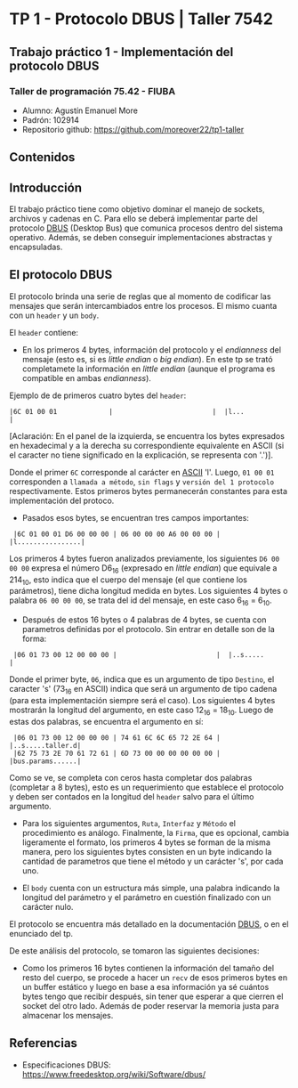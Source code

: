 # TP 1 - Protocolo DBUS | Taller 7542

## Trabajo práctico 1 - Implementación del protocolo DBUS 

### Taller de programación 75.42 - FIUBA

- Alumno: Agustín Emanuel More
- Padrón: 102914
- Repositorio github: https://github.com/moreover22/tp1-taller

Contenidos
---


Introducción
---

El trabajo práctico tiene como objetivo dominar el manejo de sockets, archivos y cadenas en C. Para ello se deberá implementar parte del protocolo [DBUS] (Desktop Bus) que comunica procesos dentro del sistema operativo. Además, se deben conseguir implementaciones abstractas y encapsuladas.


El protocolo DBUS
---

El protocolo brinda una serie de reglas que al momento de codificar las mensajes que serán intercambiados entre los procesos. El mismo cuanta con un `header` y un `body`.

El `header` contiene:
 - En los primeros 4 bytes, información del protocolo y el _endianness_ del mensaje (esto es, si es _little endian_ o _big endian_). En este tp se trató completamete la información en _little endian_ (aunque el programa es compatible en ambas _endianness_).

 Ejemplo de de primeros cuatro bytes del `header`:
 
 ```
 |6C 01 00 01             |                         |  |l...            |
 ```

[Aclaración: En el panel de la izquierda, se encuentra los bytes expresados en hexadecimal y a la derecha su correspondiente equivalente en ASCII (si el caracter no tiene significado en la explicación, se representa con '.')].

Donde el primer `6C` corresponde al carácter en [ASCII] 'l'. Luego, `01 00 01` corresponden a `llamada a método`, `sin flags` y `versión del 1 protocolo` respectivamente. Estos primeros bytes permanecerán constantes para esta implementación del protoco.

- Pasados esos bytes, se encuentran tres campos importantes:

```
 |6C 01 00 01 D6 00 00 00 | 06 00 00 00 A6 00 00 00 |  |l................|
```

Los primeros 4 bytes fueron analizados previamente, los siguientes `D6 00 00 00` expresa el número D6<sub>16</sub> (expresado en _little endian_) que equivale a 214<sub>10</sub>, esto indica que el cuerpo del mensaje (el que contiene los parámetros), tiene dicha longitud medida en bytes. Los siguientes 4 bytes o palabra `06 00 00 00`, se trata del id del mensaje, en este caso 6<sub>16</sub> = 6<sub>10</sub>.

- Después de estos 16 bytes o 4 palabras de 4 bytes, se cuenta con parametros definidas por el protocolo. Sin entrar en detalle son de la forma:

```
 |06 01 73 00 12 00 00 00 |                         |  |..s.....        |
```

Donde el primer byte, `06`, indica que es un argumento de tipo `Destino`, el caracter 's' (73<sub>16</sub> en ASCII) indica que será un argumento de tipo cadena (para esta implementación siempre será el caso). Los siguientes 4 bytes mostrarán la longitud del argumento, en este caso 12<sub>16</sub> = 18<sub>10</sub>. Luego de estas dos palabras, se encuentra el argumento en sí:


```
 |06 01 73 00 12 00 00 00 | 74 61 6C 6C 65 72 2E 64 |  |..s.....taller.d|
 |62 75 73 2E 70 61 72 61 | 6D 73 00 00 00 00 00 00 |  |bus.params......|
```

Como se ve, se completa con ceros hasta completar dos palabras (completar a 8 bytes), esto es un requerimiento que establece el protocolo y deben ser contados en la longitud del `header` salvo para el último argumento.

- Para los siguientes argumentos, `Ruta`, `Interfaz` y `Método` el procedimiento es análogo. Finalmente, la `Firma`, que es opcional, cambia ligeramente el formato, los primeros 4 bytes se forman de la misma manera, pero los siguientes bytes consisten en un byte indicando la cantidad de parametros que tiene el método y un carácter 's', por cada uno.

- El `body` cuenta con un estructura más simple, una palabra indicando la longitud del parámetro y el parámetro en cuestión finalizado con un carácter nulo.

El protocolo se encuentra más detallado en la documentación [DBUS], o en el enunciado del tp.

De este análisis del protocolo, se tomaron las siguientes decisiones:
- Como los primeros 16 bytes contienen la información del tamaño del resto del cuerpo, se procede a hacer un `recv` de esos primeros bytes en un buffer estático y luego en base a esa información ya sé cuántos bytes tengo que recibir después, sin tener que esperar a que cierren el socket del otro lado. Además de poder reservar la memoria justa para almacenar los mensajes.



<!--
abstraccion del socket
read del fuffer del archivo
interpret from server
buffer static buffer dinamico
client - server

 -->

Referencias
---
[DBUS]: https://www.freedesktop.org/wiki/Software/dbus/
- Especificaciones DBUS: https://www.freedesktop.org/wiki/Software/dbus/

[ASCII]: https://www.rapidtables.com/code/text/ascii-table.html
